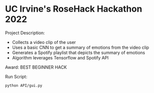 # UC Irvine's RoseHack Hackathon 2022

Project Description:
- Collects a video clip of the user
- Uses a basic CNN to get a summary of emotions from the video clip
- Generates a Spotify playlist that depicts the summary of emotions
- Algorithm leverages Tensorflow and Spotify API

Award: BEST BEGINNER HACK

Run Script:

```bash
python API/gui.py
```
